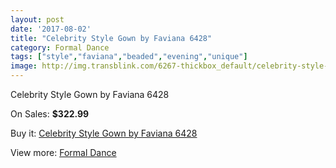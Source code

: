 ```yaml
---
layout: post
date: '2017-08-02'
title: "Celebrity Style Gown by Faviana 6428"
category: Formal Dance
tags: ["style","faviana","beaded","evening","unique"]
image: http://img.transblink.com/6267-thickbox_default/celebrity-style-gown-by-faviana-6428.jpg
---
```

Celebrity Style Gown by Faviana 6428

On Sales: **$322.99**
<a href="https://www.transblink.com/en/formal-dance/2019-celebrity-style-gown-by-faviana-6428.html"><amp-img layout="responsive" width="600" height="600" src="//img.transblink.com/6267-thickbox_default/celebrity-style-gown-by-faviana-6428.jpg" alt="Celebrity Style Gown by Faviana 6428 0" /></a>
<a href="https://www.transblink.com/en/formal-dance/2019-celebrity-style-gown-by-faviana-6428.html"><amp-img layout="responsive" width="600" height="600" src="//img.transblink.com/6271-thickbox_default/celebrity-style-gown-by-faviana-6428.jpg" alt="Celebrity Style Gown by Faviana 6428 1" /></a>
<a href="https://www.transblink.com/en/formal-dance/2019-celebrity-style-gown-by-faviana-6428.html"><amp-img layout="responsive" width="600" height="600" src="//img.transblink.com/6270-thickbox_default/celebrity-style-gown-by-faviana-6428.jpg" alt="Celebrity Style Gown by Faviana 6428 2" /></a>
<a href="https://www.transblink.com/en/formal-dance/2019-celebrity-style-gown-by-faviana-6428.html"><amp-img layout="responsive" width="600" height="600" src="//img.transblink.com/6269-thickbox_default/celebrity-style-gown-by-faviana-6428.jpg" alt="Celebrity Style Gown by Faviana 6428 3" /></a>
<a href="https://www.transblink.com/en/formal-dance/2019-celebrity-style-gown-by-faviana-6428.html"><amp-img layout="responsive" width="600" height="600" src="//img.transblink.com/6268-thickbox_default/celebrity-style-gown-by-faviana-6428.jpg" alt="Celebrity Style Gown by Faviana 6428 4" /></a>

Buy it: [Celebrity Style Gown by Faviana 6428](https://www.transblink.com/en/formal-dance/2019-celebrity-style-gown-by-faviana-6428.html "Celebrity Style Gown by Faviana 6428")

View more: [Formal Dance](https://www.transblink.com/en/6-formal-dance "Formal Dance")